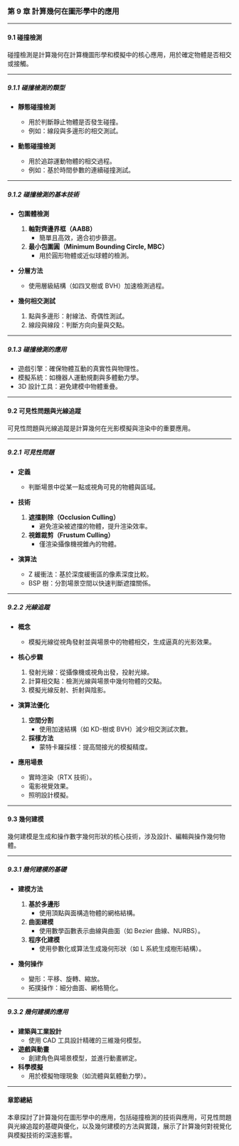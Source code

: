 ### **第 9 章 計算幾何在圖形學中的應用**

---

#### **9.1 碰撞檢測**

碰撞檢測是計算幾何在計算機圖形學和模擬中的核心應用，用於確定物體是否相交或接觸。

---

##### **9.1.1 碰撞檢測的類型**

- **靜態碰撞檢測**  
  - 用於判斷靜止物體是否發生碰撞。  
  - 例如：線段與多邊形的相交測試。

- **動態碰撞檢測**  
  - 用於追踪運動物體的相交過程。  
  - 例如：基於時間參數的連續碰撞測試。

---

##### **9.1.2 碰撞檢測的基本技術**

- **包圍體檢測**  
  1. **軸對齊邊界框（AABB）**  
     - 簡單且高效，適合初步篩選。  
  2. **最小包圍圓（Minimum Bounding Circle, MBC）**  
     - 用於圓形物體或近似球體的檢測。

- **分層方法**  
  - 使用層級結構（如四叉樹或 BVH）加速檢測過程。

- **幾何相交測試**  
  1. 點與多邊形：射線法、奇偶性測試。  
  2. 線段與線段：判斷方向向量與交點。

---

##### **9.1.3 碰撞檢測的應用**

- 遊戲引擎：確保物體互動的真實性與物理性。  
- 模擬系統：如機器人運動規劃與多體動力學。  
- 3D 設計工具：避免建模中物體重疊。

---

#### **9.2 可見性問題與光線追蹤**

可見性問題與光線追蹤是計算幾何在光影模擬與渲染中的重要應用。

---

##### **9.2.1 可見性問題**

- **定義**  
  - 判斷場景中從某一點或視角可見的物體與區域。

- **技術**  
  1. **遮擋剔除（Occlusion Culling）**  
     - 避免渲染被遮擋的物體，提升渲染效率。  
  2. **視錐裁剪（Frustum Culling）**  
     - 僅渲染攝像機視錐內的物體。

- **演算法**  
  - Z 緩衝法：基於深度緩衝區的像素深度比較。  
  - BSP 樹：分割場景空間以快速判斷遮擋關係。

---

##### **9.2.2 光線追蹤**

- **概念**  
  - 模擬光線從視角發射並與場景中的物體相交，生成逼真的光影效果。

- **核心步驟**  
  1. 發射光線：從攝像機或視角出發，投射光線。  
  2. 計算相交點：檢測光線與場景中幾何物體的交點。  
  3. 模擬光線反射、折射與陰影。

- **演算法優化**  
  1. **空間分割**  
     - 使用加速結構（如 KD-樹或 BVH）減少相交測試次數。  
  2. **採樣方法**  
     - 蒙特卡羅採樣：提高間接光的模擬精度。  

- **應用場景**  
  - 實時渲染（RTX 技術）。  
  - 電影視覺效果。  
  - 照明設計模擬。

---

#### **9.3 幾何建模**

幾何建模是生成和操作數字幾何形狀的核心技術，涉及設計、編輯與操作幾何物體。

---

##### **9.3.1 幾何建模的基礎**

- **建模方法**  
  1. **基於多邊形**  
     - 使用頂點與面構造物體的網格結構。  
  2. **曲面建模**  
     - 使用數學函數表示曲線與曲面（如 Bezier 曲線、NURBS）。  
  3. **程序化建模**  
     - 使用參數化或算法生成幾何形狀（如 L 系統生成樹形結構）。  

- **幾何操作**  
  - 變形：平移、旋轉、縮放。  
  - 拓撲操作：細分曲面、網格簡化。  

---

##### **9.3.2 幾何建模的應用**

- **建築與工業設計**  
  - 使用 CAD 工具設計精確的三維幾何模型。  
- **遊戲與動畫**  
  - 創建角色與場景模型，並進行動畫綁定。  
- **科學模擬**  
  - 用於模擬物理現象（如流體與氣體動力學）。

---

#### **章節總結**  
本章探討了計算幾何在圖形學中的應用，包括碰撞檢測的技術與應用，可見性問題與光線追蹤的基礎與優化，以及幾何建模的方法與實踐，展示了計算幾何對視覺化與模擬技術的深遠影響。